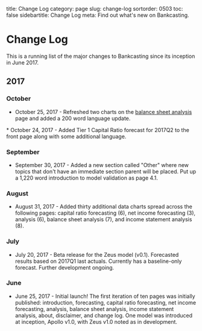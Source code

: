 title: Change Log
category: page
slug: change-log
sortorder: 0503
toc: false
sidebartitle: Change Log
meta: Find out what's new on Bankcasting.

# Change Log
This is a running list of the major changes to Bankcasting since its
inception in June 2017. 

## 2017

### October
* October 25, 2017 - Refreshed two charts on the <a href="/balance-sheet-analysis.html">balance sheet analysis</a> page and added a 200 word language update.
<p>
* October 24, 2017 - Added Tier 1 Capital Ratio forecast for 2017Q2 to the front page along with some additional language.

### September
* September 30, 2017 - Added a new section called "Other" where new topics that don't have an immediate section parent will be placed. Put up a 1,220 word introduction to model validation as page 4.1.

### August
* August 31, 2017 - Added thirty additional data charts spread across the following pages: capital ratio forecasting (6), net income forecasting (3), analysis (6), balance sheet analysis (7), and income statement analysis (8).

### July
* July 20, 2017 - Beta release for the Zeus model (v0.1). Forecasted results based on 2017Q1 last actuals. Currently has a baseline-only forecast. Further development ongoing.

### June
* June 25, 2017 - Initial launch! The first iteration of ten pages was initially published: introduction, forecasting, capital ratio forecasting, net income forecasting, analysis, balance sheet analysis, income statement analysis, about, disclaimer, and change log. One model was introduced at inception, Apollo v1.0, with Zeus v1.0 noted as in development.
